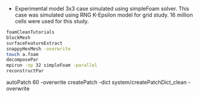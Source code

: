 * Experimental model 3x3 case simulated using simpleFoam solver. This case was simulated using RNG K-Epsilon model for grid study. 16 million cells were used for this study.


```sh
foamCleanTutorials
blockMesh
surfaceFeatureExtract
snappyHexMesh -overwrite
touch a.foam
decomposePar
mpirun -np 32 simpleFoam -parallel
reconstructPar
```



autoPatch 60 -overwrite 
createPatch -dict system/createPatchDict_clean -overwrite


